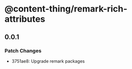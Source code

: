 # @content-thing/remark-rich-attributes

## 0.0.1

### Patch Changes

- 3751ae8: Upgrade remark packages
